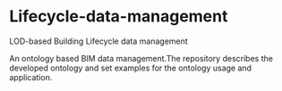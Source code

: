 # Lifecycle-data-management
 LOD-based Building Lifecycle data management

An ontology based BIM data management.The repository describes the developed ontology and set examples for the ontology usage and application. 